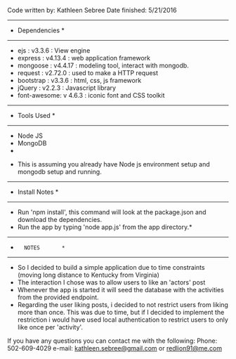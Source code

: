 Code written by: Kathleen Sebree
Date finished: 5/21/2016

*****************
* Dependencies  *
*****************
- ejs         : v3.3.6  : View engine
- express     : v4.13.4 : web application framework
- mongoose    : v4.4.17 : modeling tool, interact with mongodb.
- request     : v2.72.0 : used to make a HTTP request
- bootstrap   : v3.3.6  : html, css, js framework
- jQuery      : v2.2.3  : Javascript library
- font-awesome: v 4.6.3 : iconic font and CSS toolkit

*********************
*   Tools Used      *
*********************
- Node JS
- MongoDB
- 

* This is assuming you already have Node js environment setup and mongodb setup and running.
*********************
*  Install Notes    *
*********************
- Run 'npm install', this command will look at the package.json and download the dependencies.
- Run the app by typing 'node app.js' from the app directory.*

*********************
*       NOTES       *
*********************
- So I decided to build a simple application due to time constraints (moving long distance to Kentucky from Virginia)
- The interaction I chose was to allow users to like an 'actors' post
- Whenever the app is started it will seed the database with the activities from the provided endpoint.
- Regarding the user liking posts, i decided to not restrict users from liking more than once. This was due to time,
  but if I decided to implement the restriction i would have used local authentication to restrict users to only like once per 'activity'.

If you have any questions you can contact me with the following:
Phone: 502-609-4029
e-mail: kathleen.sebree@gmail.com or redlion91@me.com